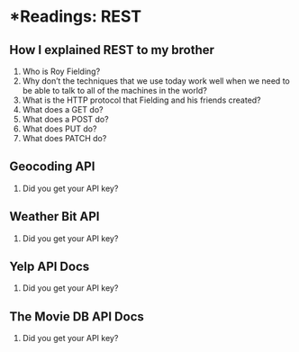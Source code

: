 # *Readings: REST

## How I explained REST to my brother

1. Who is Roy Fielding?
2. Why don’t the techniques that we use today work well when we need to be able to talk to all of the machines in the world?
3. What is the HTTP protocol that Fielding and his friends created?
4. What does a GET do?
5. What does a POST do?
6. What does PUT do?
7. What does PATCH do?

## Geocoding API

1. Did you get your API key?

## Weather Bit API

1. Did you get your API key?

## Yelp API Docs

1. Did you get your API key?

## The Movie DB API Docs

1. Did you get your API key?
